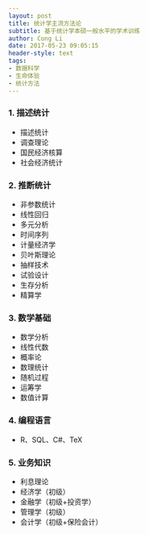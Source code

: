 ```yaml
---
layout: post
title: 统计学主流方法论
subtitle: 基于统计学本硕一般水平的学术训练
author: Cong Li
date: 2017-05-23 09:05:15
header-style: text
tags:
- 数据科学
- 生命体验
- 统计方法
---
```

### 1. 描述统计

  * 描述统计
  * 调查理论
  * 国民经济核算
  * 社会经济统计

### 2. 推断统计

  * 非参数统计
  * 线性回归
  * 多元分析
  * 时间序列
  * 计量经济学
  * 贝叶斯理论
  * 抽样技术
  * 试验设计
  * 生存分析
  * 精算学

### 3. 数学基础

  * 数学分析
  * 线性代数
  * 概率论
  * 数理统计
  * 随机过程
  * 运筹学
  * 数值计算

### 4. 编程语言

  * R、SQL、C#、TeX

### 5. 业务知识

  * 利息理论
  * 经济学（初级）
  * 金融学（初级+投资学）
  * 管理学（初级）
  * 会计学（初级+保险会计）